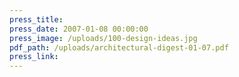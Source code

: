 ```yaml
---
press_title:
press_date: 2007-01-08 00:00:00
press_image: /uploads/100-design-ideas.jpg
pdf_path: /uploads/architectural-digest-01-07.pdf
press_link:
---
```

